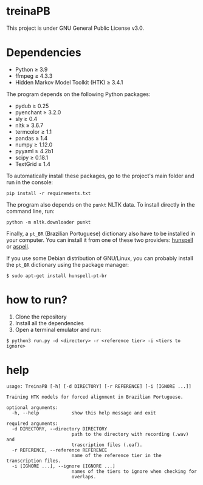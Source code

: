 # treinaPB

This project is under GNU General Public License v3.0.

# Dependencies

- Python ≥ 3.9
- ffmpeg ≥ 4.3.3
- Hidden Markov Model Toolkit (HTK) ≥ 3.4.1

The program depends on the following Python packages:
- pydub ≥ 0.25
- pyenchant ≥ 3.2.0
- sly ≥ 0.4
- nltk ≥ 3.6.7
- termcolor ≥ 1.1
- pandas ≥ 1.4
- numpy ≥ 1.12.0
- pyyaml ≥ 4.2b1
- scipy ≥ 0.18.1
- TextGrid ≥ 1.4

To automatically install these packages, go to the project's main folder and run in the console:

```
pip install -r requirements.txt
```

The program also depends on the `punkt` NLTK data. To install directly in the command line, run:

```
python -m nltk.downloader punkt
```

Finally, a `pt_BR` (Brazilian Portuguese) dictionary also have to be installed in your computer. You can install it from one of these two providers: [hunspell](https://hunspell.github.io/) or [aspell](http://aspell.net/).

If you use some Debian distribution of GNU/Linux, you can probably install the `pt_BR` dictionary using the package manager:

```
$ sudo apt-get install hunspell-pt-br
```

# how to run?

1. Clone the repository
2. Install all the dependencies
3. Open a terminal emulator and run:

```
$ python3 run.py -d <directory> -r <reference tier> -i <tiers to ignore>
```

# help

```
usage: TreinaPB [-h] [-d DIRECTORY] [-r REFERENCE] [-i [IGNORE ...]]

Training HTK models for forced alignment in Brazilian Portuguese.

optional arguments:
  -h, --help            show this help message and exit

required arguments:
  -d DIRECTORY, --directory DIRECTORY
                        path to the directory with recording (.wav) and
                        trascription files (.eaf).
  -r REFERENCE, --reference REFERENCE
                        name of the reference tier in the transcription files.
  -i [IGNORE ...], --ignore [IGNORE ...]
                        names of the tiers to ignore when checking for
                        overlaps.
```
